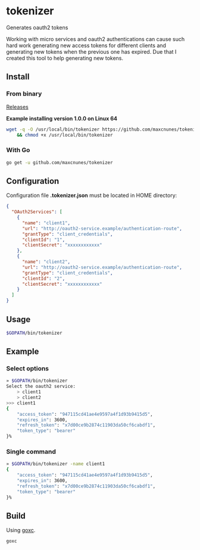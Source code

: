 # tokenizer

Generates oauth2 tokens

Working with micro services and oauth2 authentications can cause such hard work generating new access tokens for different clients and generating new tokens when the previous one has expired. Due that I created this tool to help generating new tokens.

## Install

### From binary

[Releases](https://github.com/maxcnunes/tokenizer/releases)

**Example installing version 1.0.0 on Linux 64**

```bash
wget -q -O /usr/local/bin/tokenizer https://github.com/maxcnunes/tokenizer/releases/download/v1.0.0/tokenizer-linux_amd64 \
    && chmod +x /usr/local/bin/tokenizer
```

### With Go

```bash
go get -u github.com/maxcnunes/tokenizer
```

## Configuration

Configuration file **.tokenizer.json** must be located in HOME directory:

```json
{
  "OAuth2Services": [
    {
      "name": "client1",
      "url": "http://oauth2-service.example/authentication-route",
      "grantType": "client_credentials",
      "clientId": "1",
      "clientSecret": "xxxxxxxxxxxx"
    },
    {
      "name": "client2",
      "url": "http://oauth2-service.example/authentication-route",
      "grantType": "client_credentials",
      "clientId": "2",
      "clientSecret": "xxxxxxxxxxxx"
    }
  ]
}
```

## Usage

```bash
$GOPATH/bin/tokenizer
```

## Example

### Select options

```bash
» $GOPATH/bin/tokenizer
Select the oauth2 service:
    > client1
    > client2
>>> client1
{
    "access_token": "947115cd41ae4e9597a4f1d93b9415d5",
    "expires_in": 3600,
    "refresh_token": "x7d00ce9b2874c11903da50cf6cabdf1",
    "token_type": "bearer"
}%
```

### Single command

```bash
» $GOPATH/bin/tokenizer -name client1
{
    "access_token": "947115cd41ae4e9597a4f1d93b9415d5",
    "expires_in": 3600,
    "refresh_token": "x7d00ce9b2874c11903da50cf6cabdf1",
    "token_type": "bearer"
}%
```

## Build

Using [goxc](https://github.com/laher/goxc).

```bash
goxc
```
